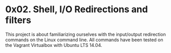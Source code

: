 # 0x02. Shell, I/O Redirections and filters

This project is about familiarizing ourselves with the input/output redirection commands on the Linux command line. All commands have been tested on the Vagrant Virtualbox with Ubuntu LTS 14.04.
